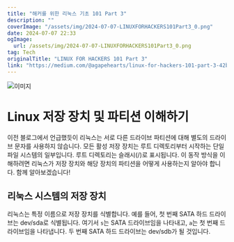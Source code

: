 ```yaml
---
title: "해커를 위한 리눅스 기초 101 Part 3"
description: ""
coverImage: "/assets/img/2024-07-07-LINUXFORHACKERS101Part3_0.png"
date: 2024-07-07 22:33
ogImage: 
  url: /assets/img/2024-07-07-LINUXFORHACKERS101Part3_0.png
tag: Tech
originalTitle: "LINUX FOR HACKERS 101 Part 3"
link: "https://medium.com/@agapehearts/linux-for-hackers-101-part-3-42b9988311f8"
---
```



![이미지](/assets/img/2024-07-07-LINUXFORHACKERS101Part3_0.png)

# Linux 저장 장치 및 파티션 이해하기

이전 블로그에서 언급했듯이 리눅스는 서로 다른 드라이브 파티션에 대해 별도의 드라이브 문자를 사용하지 않습니다. 모든 활성 저장 장치는 루트 디렉토리부터 시작하는 단일 파일 시스템의 일부입니다. 루트 디렉토리는 슬래시(/)로 표시됩니다. 이 동작 방식을 이해하려면 리눅스가 저장 장치와 해당 장치의 파티션을 어떻게 사용하는지 알아야 합니다. 함께 알아보겠습니다!

## 리눅스 시스템의 저장 장치

<div class="content-ad"></div>

리눅스는 특정 이름으로 저장 장치를 식별합니다. 예를 들어, 첫 번째 SATA 하드 드라이브는 dev/sda로 식별됩니다. 여기서 `s`는 SATA 드라이브임을 나타내고, `a`는 첫 번째 드라이브임을 나타냅니다. 두 번째 SATA 하드 드라이브는 dev/sdb가 될 것입니다.